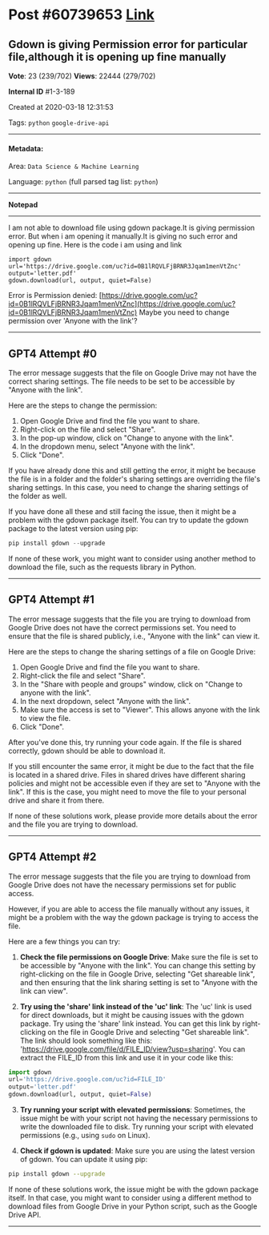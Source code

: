 
# Post \#60739653 [Link](https://stackoverflow.com/questions/60739653/)

## Gdown is giving Permission error for particular file,although it is opening up fine manually

**Vote**: 23 (239/702) **Views**: 22444 (279/702) 

**Internal ID** \#1-3-189

Created at 2020-03-18 12:31:53

Tags: `python` `google-drive-api`

----------

#### Metadata:

Area: `Data Science & Machine Learning`

Language: `python` (full parsed tag list: `python`)

----------

**Notepad**


----------

I am not able to download file using gdown package.It is giving permission error.
But when i am opening it manually.It is giving no such error and opening up fine.
Here is the code i am using and link

```
import gdown
url='https://drive.google.com/uc?id=0B1lRQVLFjBRNR3Jqam1menVtZnc'
output='letter.pdf'
gdown.download(url, output, quiet=False)
```


Error is 
Permission denied: [https://drive.google.com/uc?id=0B1lRQVLFjBRNR3Jqam1menVtZnc](https://drive.google.com/uc?id=0B1lRQVLFjBRNR3Jqam1menVtZnc)
Maybe you need to change permission over 'Anyone with the link'?


----------
        
## GPT4 Attempt \#0

The error message suggests that the file on Google Drive may not have the correct sharing settings. The file needs to be set to be accessible by "Anyone with the link". 

Here are the steps to change the permission:

1. Open Google Drive and find the file you want to share.
2. Right-click on the file and select "Share".
3. In the pop-up window, click on "Change to anyone with the link".
4. In the dropdown menu, select "Anyone with the link".
5. Click "Done".

If you have already done this and still getting the error, it might be because the file is in a folder and the folder's sharing settings are overriding the file's sharing settings. In this case, you need to change the sharing settings of the folder as well.

If you have done all these and still facing the issue, then it might be a problem with the gdown package itself. You can try to update the gdown package to the latest version using pip:

```python
pip install gdown --upgrade
```

If none of these work, you might want to consider using another method to download the file, such as the requests library in Python.

--------

## GPT4 Attempt \#1

The error message suggests that the file you are trying to download from Google Drive does not have the correct permissions set. You need to ensure that the file is shared publicly, i.e., "Anyone with the link" can view it.

Here are the steps to change the sharing settings of a file on Google Drive:

1. Open Google Drive and find the file you want to share.
2. Right-click the file and select "Share".
3. In the "Share with people and groups" window, click on "Change to anyone with the link".
4. In the next dropdown, select "Anyone with the link".
5. Make sure the access is set to "Viewer". This allows anyone with the link to view the file.
6. Click "Done".

After you've done this, try running your code again. If the file is shared correctly, gdown should be able to download it.

If you still encounter the same error, it might be due to the fact that the file is located in a shared drive. Files in shared drives have different sharing policies and might not be accessible even if they are set to "Anyone with the link". If this is the case, you might need to move the file to your personal drive and share it from there.

If none of these solutions work, please provide more details about the error and the file you are trying to download.

--------

## GPT4 Attempt \#2

The error message suggests that the file you are trying to download from Google Drive does not have the necessary permissions set for public access. 

However, if you are able to access the file manually without any issues, it might be a problem with the way the gdown package is trying to access the file.

Here are a few things you can try:

1. **Check the file permissions on Google Drive**: Make sure the file is set to be accessible by "Anyone with the link". You can change this setting by right-clicking on the file in Google Drive, selecting "Get shareable link", and then ensuring that the link sharing setting is set to "Anyone with the link can view". 

2. **Try using the 'share' link instead of the 'uc' link**: The 'uc' link is used for direct downloads, but it might be causing issues with the gdown package. Try using the 'share' link instead. You can get this link by right-clicking on the file in Google Drive and selecting "Get shareable link". The link should look something like this: 'https://drive.google.com/file/d/FILE_ID/view?usp=sharing'. You can extract the FILE_ID from this link and use it in your code like this:

```python
import gdown
url='https://drive.google.com/uc?id=FILE_ID'
output='letter.pdf'
gdown.download(url, output, quiet=False)
```

3. **Try running your script with elevated permissions**: Sometimes, the issue might be with your script not having the necessary permissions to write the downloaded file to disk. Try running your script with elevated permissions (e.g., using `sudo` on Linux).

4. **Check if gdown is updated**: Make sure you are using the latest version of gdown. You can update it using pip:

```bash
pip install gdown --upgrade
```

If none of these solutions work, the issue might be with the gdown package itself. In that case, you might want to consider using a different method to download files from Google Drive in your Python script, such as the Google Drive API.

--------

